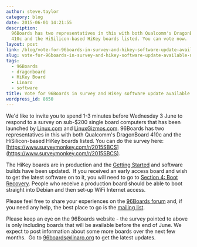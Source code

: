 ```yaml
---
author: steve.taylor
category: blog
date: 2015-06-01 14:21:55
description:
  96Boards has two representatives in this with both Qualcomm's DragonBoard
  410c and the HiSilicon-based HiKey boards listed. You can vote now.
layout: post
link: /blog/vote-for-96boards-in-survey-and-hikey-software-update-available-now/
slug: vote-for-96boards-in-survey-and-hikey-software-update-available-now
tags:
  - 96Boards
  - dragonboard
  - HiKey Board
  - Linaro
  - software
title: Vote for 96Boards in survey and HiKey software update available now!
wordpress_id: 8650
---
```


We'd like to invite you to spend 1-3 minutes before Wednesday 3 June to respond to a survey on sub-\$200 single board computers that has been launched by [Linux.com](https://www.linux.com/news/take-our-survey-best-linux-hacker-sbcs-under-200/) and [LinuxGizmos.com](http://linuxgizmos.com/rate-these-sub-200dollar-hacker-sbcs-win-one-of-20/). 96Boards has two representatives in this with both Qualcomm's DragonBoard 410c and the HiSilicon-based HiKey boards listed. You can do the survey here: [https://www.surveymonkey.com/r/2015SBCS](https://www.surveymonkey.com/r/2015SBCS).

The HiKey boards are in production and the [Getting Started](https://github.com/96boards/documentation/wiki/HiKeyGettingStarted) and software builds have been updated.  If you received an early access board and wish to get the latest software on to it, you will need to go to [Section 4: Boot Recovery](https://github.com/96boards/documentation/wiki/HiKeyGettingStarted#section-4). People who receive a production board should be able to boot straight into Debian and then set-up WiFi Internet access.

Please feel free to share your experiences on the [96Boards forum](https://discuss.96boards.org) and, if you need any help, the best place to go is the [mailing list](https://lists.96boards.org/mailman/listinfo/dev).

Please keep an eye on the 96Boards website - the survey pointed to above is only including boards that will be available before the end of June. We expect to post information about some more boards over the next few months.  Go to [96boards@linaro.org](mailto:96boards@linaro.org) to get the latest updates.

